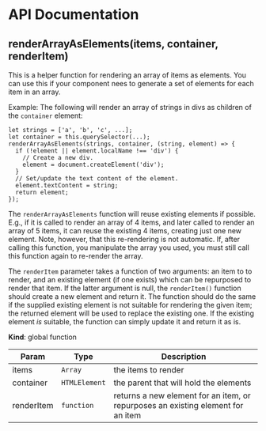 # API Documentation
<a name="renderArrayAsElements"></a>

## renderArrayAsElements(items, container, renderItem)
This is a helper function for rendering an array of items as elements.
You can use this if your component nees to generate a set of elements for
each item in an array.

Example: The following will render an array of strings in divs as children
of the `container` element:

    let strings = ['a', 'b', 'c', ...];
    let container = this.querySelector(...);
    renderArrayAsElements(strings, container, (string, element) => {
      if (!element || element.localName !== 'div') {
        // Create a new div.
        element = document.createElement('div');
      }
      // Set/update the text content of the element.
      element.textContent = string;
      return element;
    });

The `renderArrayAsElements` function will reuse existing elements if
possible. E.g., if it is called to render an array of 4 items, and later
called to render an array of 5 items, it can reuse the existing 4 items,
creating just one new element. Note, however, that this re-rendering is not
automatic. If, after calling this function, you manipulate the array you
used, you must still call this function again to re-render the array.

The `renderItem` parameter takes a function of two arguments: an item to
to render, and an existing element (if one exists) which can be repurposed to
render that item. If the latter argument is null, the `renderItem()` function
should create a new element and return it. The function should do the same
if the supplied existing element is not suitable for rendering the given
item; the returned element will be used to replace the existing one. If the
existing element *is* suitable, the function can simply update it and return
it as is.

  **Kind**: global function

| Param | Type | Description |
| --- | --- | --- |
| items | <code>Array</code> | the items to render |
| container | <code>HTMLElement</code> | the parent that will hold the elements |
| renderItem | <code>function</code> | returns a new element for an item, or                                repurposes an existing element for an item |

